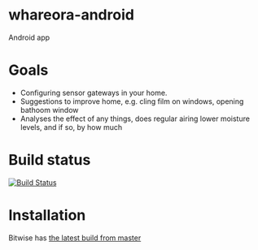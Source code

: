 # whareora-android

Android app 

# Goals
* Configuring sensor gateways in your home.
* Suggestions to improve home, e.g. cling film on windows, opening bathoom window
* Analyses the effect of any things, does regular airing lower moisture levels, and if so, by how much

# Build status
[![Build Status](https://www.bitrise.io/app/db812e7f9d0d1dee.svg?token=_sXyPYN2YlAOyFenN-A0fw)](https://www.bitrise.io/app/db812e7f9d0d1dee)

# Installation

Bitwise has [the latest build from master](https://www.bitrise.io/artifact/536001/p/5da3b6c6e5f2bc86a016fdc9c94be128)
